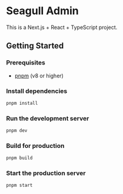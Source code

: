 # Seagull Admin

This is a Next.js + React + TypeScript project.

## Getting Started

### Prerequisites
- [pnpm](https://pnpm.io/) (v8 or higher)

### Install dependencies
```bash
pnpm install
```

### Run the development server
```bash
pnpm dev
```

### Build for production
```bash
pnpm build
```

### Start the production server
```bash
pnpm start
``` 